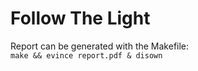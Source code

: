 # Follow The Light

Report can be generated with the Makefile:<br>`make && evince report.pdf & disown`
